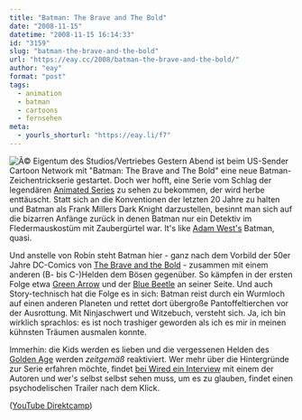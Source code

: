 ```yaml
---
title: "Batman: The Brave and The Bold"
date: "2008-11-15"
datetime: "2008-11-15 16:14:33"
id: "3159"
slug: "batman-the-brave-and-the-bold"
url: "https://eay.cc/2008/batman-the-brave-and-the-bold/"
author: "eay"
format: "post"
tags:
  - animation
  - batman
  - cartoons
  - fernsehen
meta:
  - yourls_shorturl: "https://eay.li/f7"
---
```


![](/uploads/2008/batmanbrave.jpg "Â© Eigentum des Studios/Vertriebes") Gestern Abend ist beim US-Sender Cartoon Network mit "Batman: The Brave and The Bold" eine neue Batman-Zeichentrickserie gestartet. Doch wer hofft, eine Serie vom Schlag der legendären [Animated Series](http://en.wikipedia.org/wiki/Batman:_The_Animated_Series) zu sehen zu bekommen, der wird herbe enttäuscht. Statt sich an die Konventionen der letzten 20 Jahre zu halten und Batman als Frank Millers Dark Knight darzustellen, besinnt man sich auf die bizarren Anfänge zurück in denen Batman nur ein Detektiv im Fledermauskostüm mit Zaubergürtel war. It's like [Adam West's](//eay.cc/tag/adam-west/) Batman, quasi.

Und anstelle von Robin steht Batman hier - ganz nach dem Vorbild der 50er Jahre DC-Comics von [The Brave and the Bold](http://en.wikipedia.org/wiki/The_Brave_and_the_Bold) - zusammen mit einem anderen (B- bis C-)Helden dem Bösen gegenüber. So kämpfen in der ersten Folge etwa [Green Arrow](http://en.wikipedia.org/wiki/Green_Arrow) und der [Blue Beetle](http://en.wikipedia.org/wiki/Blue_Beetle) an seiner Seite. Und auch Story-technisch hat die Folge es in sich: Batman reist durch ein Wurmloch auf einen anderen Planeten und rettet dort übergroße Pantoffeltierchen vor der Ausrottung. Mit Ninjaschwert und Witzebuch, versteht sich. Ja, ich bin wirklich sprachlos: es ist noch trashiger geworden als ich es mir in meinen kühnsten Träumen ausmalen konnte.

Immerhin: die Kids werden es lieben und die vergessenen Helden des [Golden Age](http://en.wikipedia.org/wiki/Golden_Age_of_Comic_Books) werden _zeitgemäß_ reaktiviert. Wer mehr über die Hintergründe zur Serie erfahren möchte, findet [bei Wired ein Interview](http://blog.wired.com/underwire/2008/11/batman-lightens.html) mit einem der Autoren und wer's selbst selbst sehen muss, um es zu glauben, findet einen psychodelischen Trailer nach dem Klick.

 ([YouTube Direktcamp](http://www.youtube.com/watch?v=74ss2ZIKVuM))
